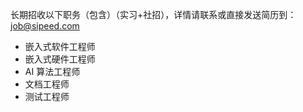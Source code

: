 
长期招收以下职务（包含）（实习+社招），详情请联系或直接发送简历到： job@sipeed.com

* 嵌入式软件工程师
* 嵌入式硬件工程师
* AI 算法工程师
* 文档工程师
* 测试工程师


